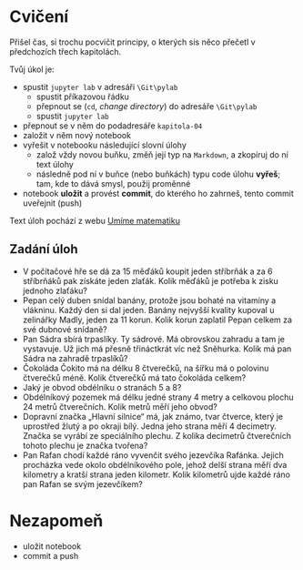 # Cvičení

Přišel čas, si trochu pocvičit principy, o kterých sis něco přečetl v předchozích třech kapitolách.

Tvůj úkol je:

- spustit `jupyter lab` v adresáři `\Git\pylab`
    - spustit příkazovou řádku
    - přepnout se (`cd`, _change_ _directory_) do adresáře `\Git\pylab`
    - spustit `jupyter lab`
- přepnout se v něm do podadresáře `kapitola-04`
- založit v něm nový notebook
- vyřešit v notebooku následující slovní úlohy
    - založ vždy novou buňku, změň její typ na `Markdown`, a zkopíruj do ní text úlohy
    - následně pod ní v buňce (nebo buňkách) typu code úlohu **vyřeš**; tam, kde to dává smysl,
      použij proměnné
- notebook **uložit** a provést **commit**, do kterého ho zahrneš, tento commit uveřejnit (push)

Text úloh pochází z webu [Umíme matematiku](https://www.umimematiku.cz/)

## Zadání úloh

- V počítačové hře se dá za 15 měďáků koupit jeden stříbrňák a za 6 stříbrňáků pak získáte jeden zlaťák. 
  Kolik měďáků je potřeba k zisku jednoho zlaťáku?
- Pepan celý duben snídal banány, protože jsou bohaté na vitamíny a vlákninu. Každý den si dal jeden. 
  Banány nejvyšší kvality kupoval u zelinářky Madly, jeden za 11 korun. Kolik korun zaplatil Pepan 
  celkem za své dubnové snídaně?
- Pan Sádra sbírá trpaslíky. Ty sádrové. Má obrovskou zahradu a tam je vystavuje. 
  Už jich má přesně třináctkrát víc než Sněhurka. Kolik má pan Sádra na zahradě trpaslíků?
- Čokoláda Čokito má na délku 8 čtverečků, na šířku má o polovinu čtverečků méně. Kolik čtverečků má tato čokoláda celkem?
- Jaký je obvod obdélníku o stranách 5 a 8?
- Obdélníkový pozemek má délku jedné strany 4 metry a celkovou plochu 24 metrů čtverečních. Kolik metrů měří jeho obvod?
- Dopravní značka „Hlavní silnice“ má, jak známo, tvar čtverce, který je uprostřed žlutý a po okraji bílý. Jedna jeho strana měří 4 decimetry. Značka se vyrábí ze speciálního plechu. Z kolika decimetrů čtverečních tohoto plechu je značka tvořena?
- Pan Rafan chodí každé ráno vyvenčit svého jezevčíka Rafánka. Jejich procházka vede okolo obdélníkového pole, jehož delší strana měří dva kilometry a kratší strana jeden kilometr. Kolik kilometrů ujde každé ráno pan Rafan se svým jezevčíkem?

# Nezapomeň

- uložit notebook
- commit a push